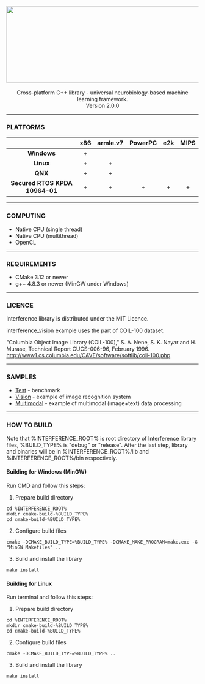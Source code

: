 <p align="center">
  <img width="750" height="200" src="https://nickware.group/repository/products/indk/logo.png"><br><br>
Cross-platform C++ library - universal neurobiology-based machine learning framework.<br>
Version 2.0.0
</p>


----------------------------------------------------------------
### PLATFORMS
|                                | x86 | armle.v7 | PowerPC | e2k | MIPS |
|:------------------------------:|:---:|:--------:|:-------:|:---:|:----:|
|          **Windows**           |  +  |          |         |     |      |
|           **Linux**            |  +  |    +     |         |     |      |
|            **QNX**             |  +  |    +     |         |     |      |
| **Secured RTOS KPDA 10964-01** |  +  |    +     |    +    |  +  |  +   |

----------------------------------------------------------------
### COMPUTING
- Native CPU (single thread)
- Native CPU (multithread)
- OpenCL

----------------------------------------------------------------
### REQUIREMENTS
- CMake 3.12 or newer
- g++ 4.8.3 or newer (MinGW under Windows)

----------------------------------------------------------------
### LICENCE
Interference library is distributed under the MIT Licence.

interference_vision example uses the part of COIL-100 dataset.

"Columbia Object Image Library (COIL-100)," S. A. Nene, S. K. Nayar and H. Murase, Technical Report CUCS-006-96, February 1996.
http://www1.cs.columbia.edu/CAVE/software/softlib/coil-100.php

----------------------------------------------------------------
### SAMPLES
- [Test](samples/test) - benchmark
- [Vision](samples/vision) - example of image recognition system
- [Multimodal](samples/multimodal) - example of multimodal (image+text) data processing

----------------------------------------------------------------
### HOW TO BUILD
Note that %INTERFERENCE_ROOT% is root directory of Interference library files, %BUILD_TYPE% is "debug" or "release". After the last step, library and binaries will be in %INTERFERENCE_ROOT%/lib and %INTERFERENCE_ROOT%/bin respectively.
#### Building for Windows (MinGW)
Run CMD and follow this steps:
1. Prepare build directory
```
cd %INTERFERENCE_ROOT%
mkdir cmake-build-%BUILD_TYPE%
cd cmake-build-%BUILD_TYPE%
```
2. Configure build files
```
cmake -DCMAKE_BUILD_TYPE=%BUILD_TYPE% -DCMAKE_MAKE_PROGRAM=make.exe -G "MinGW Makefiles" ..
```
3. Build and install the library
```
make install
```
#### Building for Linux
Run terminal and follow this steps:
1. Prepare build directory
```
cd %INTERFERENCE_ROOT%
mkdir cmake-build-%BUILD_TYPE%
cd cmake-build-%BUILD_TYPE%
```
2. Configure build files
```
cmake -DCMAKE_BUILD_TYPE=%BUILD_TYPE% ..
```
3. Build and install the library
```
make install
```
